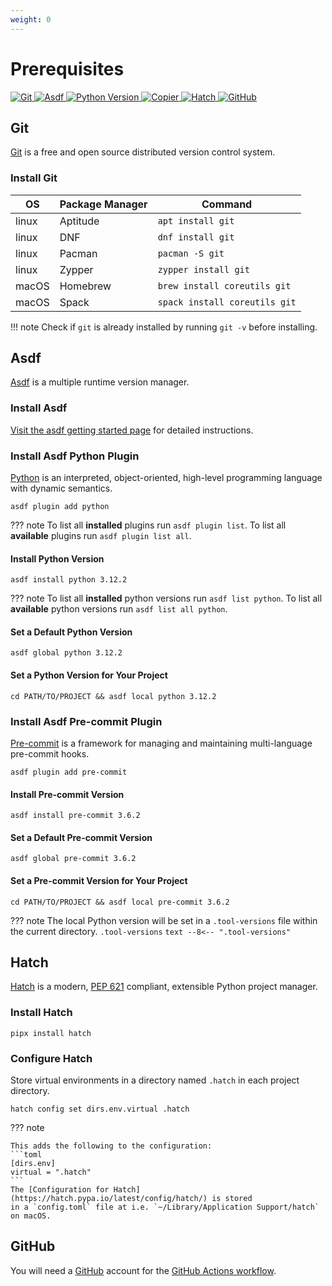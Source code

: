 ```yaml
---
weight: 0
---
```

# Prerequisites

<p>
<a title="Git" href="https://git-scm.com/">
    <img alt="Git" src="https://img.shields.io/badge/Git-1f2328?logo=git">
</a>
<a title="Asdf" href="https://asdf-vm.com/">
    <img alt="Asdf" src="https://img.shields.io/badge/Asdf-4e443c">
</a>
<a title="Python Version" href="https://www.python.org/">
    <img alt="Python Version" src="https://img.shields.io/python/required-version-toml?tomlFilePath=https://raw.githubusercontent.com/sidisinsane/python-project-starter-template/main/pyproject.toml&logo=python&logoColor=white&label=Python">
</a>
<a title="Copier" href="https://copier.readthedocs.io/en/stable/">
    <img alt="Copier" src="https://img.shields.io/badge/Copier-4b5563">
</a>
<a title="Hatch" href="https://github.com/pypa/hatch">
    <img alt="Hatch" src="https://img.shields.io/badge/%F0%9F%A5%9A-Hatch-4051b5.svg">
</a>
<a title="GitHub" href="https://github.com/">
    <img alt="GitHub" src="https://img.shields.io/badge/GitHub-1f2328?logo=github">
</a>
</p>

## Git

[Git](https://git-scm.com/) is a free and open source distributed version control system.

### Install Git

| OS    | Package Manager | Command                       |
|-------|-----------------|-------------------------------|
| linux | Aptitude        | `apt install git`             |
| linux | DNF             | `dnf install git`             |
| linux | Pacman          | `pacman -S git`               |
| linux | Zypper          | `zypper install git`          |
| macOS | Homebrew        | `brew install coreutils git`  |
| macOS | Spack           | `spack install coreutils git` |

!!! note
    Check if `git` is already installed by running `git -v` before installing.

## Asdf

[Asdf](https://asdf-vm.com/) is a multiple runtime version manager.

### Install Asdf

[Visit the asdf getting started page](https://asdf-vm.com/guide/getting-started.html)
for detailed instructions.

### Install Asdf Python Plugin

[Python](https://www.python.org/) is an interpreted, object-oriented, high-level
programming language with dynamic semantics.

```shell
asdf plugin add python
```

??? note
    To list all **installed** plugins run `asdf plugin list`.
    To list all **available** plugins run `asdf plugin list all`.

#### Install Python Version

```shell
asdf install python 3.12.2
```

??? note
    To list all **installed** python versions run `asdf list python`.
    To list all **available** python versions run `asdf list all python`.

#### Set a Default Python Version

```shell
asdf global python 3.12.2
```

#### Set a Python Version for Your Project

```shell
cd PATH/TO/PROJECT && asdf local python 3.12.2
```

### Install Asdf Pre-commit Plugin

[Pre-commit](https://pre-commit.com/) is a framework for managing and maintaining
multi-language pre-commit hooks.

```shell
asdf plugin add pre-commit
```

#### Install Pre-commit Version

```shell
asdf install pre-commit 3.6.2
```

#### Set a Default Pre-commit Version

```shell
asdf global pre-commit 3.6.2
```

#### Set a Pre-commit Version for Your Project

```shell
cd PATH/TO/PROJECT && asdf local pre-commit 3.6.2
```

??? note
    The local Python version will be set in a `.tool-versions` file within the
    current directory.
    `.tool-versions`
    ```text
    --8<-- ".tool-versions"
    ```

## Hatch

[Hatch](https://hatch.pypa.io/latest/) is a modern,
[PEP 621](https://peps.python.org/pep-0621/) compliant, extensible Python project manager.

### Install Hatch

```shell
pipx install hatch
```

### Configure Hatch

Store virtual environments in a directory named `.hatch` in each project directory.

```shell
hatch config set dirs.env.virtual .hatch
```

??? note

    This adds the following to the configuration:
    ```toml
    [dirs.env]
    virtual = ".hatch"
    ```
    The [Configuration for Hatch](https://hatch.pypa.io/latest/config/hatch/) is stored 
    in a `config.toml` file at i.e. `~/Library/Application Support/hatch` on macOS.

## GitHub

You will need a [GitHub](https://github.com/) account for the [GitHub Actions workflow](https://docs.github.com/en/actions/using-workflows).
